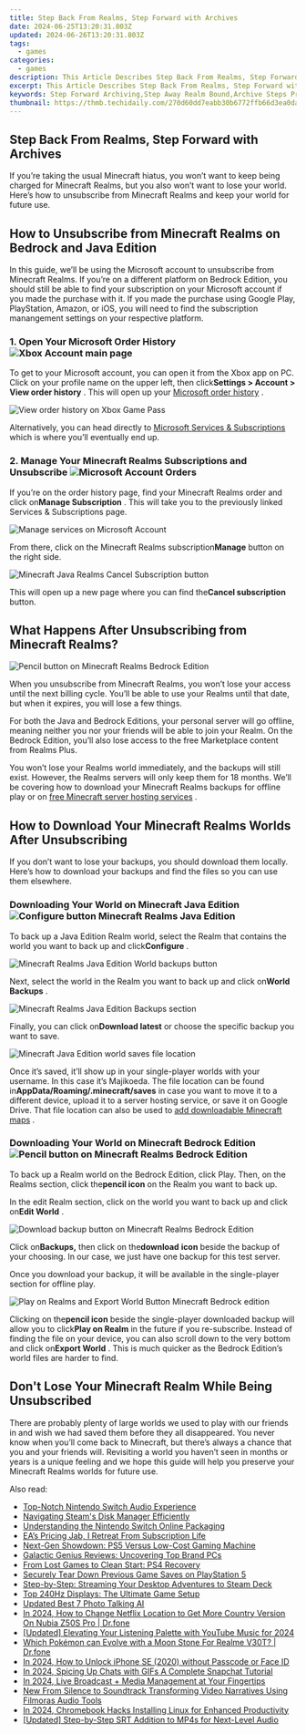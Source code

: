 ```yaml
---
title: Step Back From Realms, Step Forward with Archives
date: 2024-06-25T13:20:31.803Z
updated: 2024-06-26T13:20:31.803Z
tags:
  - games
categories:
  - games
description: This Article Describes Step Back From Realms, Step Forward with Archives
excerpt: This Article Describes Step Back From Realms, Step Forward with Archives
keywords: Step Forward Archiving,Step Away Realm Bound,Archive Steps Progress,Advance Past Realms,Back From Unreal Worlds,Archives Vs. Realms Path,Moving Beyond Limits
thumbnail: https://thmb.techidaily.com/270d60dd7eabb30b6772ffb66d3ea0dacdceb278836c3c88e9ce1c38fad2ba00.jpg
---
```


## Step Back From Realms, Step Forward with Archives

 If you’re taking the usual Minecraft hiatus, you won’t want to keep being charged for Minecraft Realms, but you also won’t want to lose your world. Here’s how to unsubscribe from Minecraft Realms and keep your world for future use.

## How to Unsubscribe from Minecraft Realms on Bedrock and Java Edition

 In this guide, we’ll be using the Microsoft account to unsubscribe from Minecraft Realms. If you’re on a different platform on Bedrock Edition, you should still be able to find your subscription on your Microsoft account if you made the purchase with it. If you made the purchase using Google Play, PlayStation, Amazon, or iOS, you will need to find the subscription manangement settings on your respective platform.

### 1\. Open Your Microsoft Order History ![Xbox Account main page](https://static1.makeuseofimages.com/wordpress/wp-content/uploads/wm/2023/11/xbox-account-main-page.jpg)

 To get to your Microsoft account, you can open it from the Xbox app on PC. Click on your profile name on the upper left, then click**Settings > Account > View order history** . This will open up your [Microsoft order history](https://account.microsoft.com/billing/orders/) .

![View order history on Xbox Game Pass](https://static1.makeuseofimages.com/wordpress/wp-content/uploads/wm/2023/11/view-order-history-on-xbox-game-pass.jpg)

 Alternatively, you can head directly to [Microsoft Services & Subscriptions](https://account.microsoft.com/services) which is where you’ll eventually end up.

### 2\. Manage Your Minecraft Realms Subscriptions and Unsubscribe ![Microsoft Account Orders](https://static1.makeuseofimages.com/wordpress/wp-content/uploads/wm/2023/11/microsoft-account-orders.jpg)

 If you’re on the order history page, find your Minecraft Realms order and click on**Manage Subscription** . This will take you to the previously linked Services & Subscriptions page.

![Manage services on Microsoft Account](https://static1.makeuseofimages.com/wordpress/wp-content/uploads/wm/2023/11/manage-services-on-microsoft-account.jpg)

 From there, click on the Minecraft Realms subscription**Manage** button on the right side.

![Minecraft Java Realms Cancel Subscription button](https://static1.makeuseofimages.com/wordpress/wp-content/uploads/wm/2023/11/minecraft-java-realms-cancel-subscription-button.jpg)

 This will open up a new page where you can find the**Cancel subscription** button.

## What Happens After Unsubscribing from Minecraft Realms?

![Pencil button on Minecraft Realms Bedrock Edition](https://static1.makeuseofimages.com/wordpress/wp-content/uploads/wm/2023/11/pencil-button-on-minecraft-realms-bedrock-edition.jpg)

 When you unsubscribe from Minecraft Realms, you won’t lose your access until the next billing cycle. You’ll be able to use your Realms until that date, but when it expires, you will lose a few things.

 For both the Java and Bedrock Editions, your personal server will go offline, meaning neither you nor your friends will be able to join your Realm. On the Bedrock Edition, you’ll also lose access to the free Marketplace content from Realms Plus.

 You won’t lose your Realms world immediately, and the backups will still exist. However, the Realms servers will only keep them for 18 months. We’ll be covering how to download your Minecraft Realms backups for offline play or on [free Minecraft server hosting services](https://www.makeuseof.com/how-to-set-up-minecraft-server-free/) .

## How to Download Your Minecraft Realms Worlds After Unsubscribing

 If you don’t want to lose your backups, you should download them locally. Here’s how to download your backups and find the files so you can use them elsewhere.

### Downloading Your World on Minecraft Java Edition ![Configure button Minecraft Realms Java Edition](https://static1.makeuseofimages.com/wordpress/wp-content/uploads/wm/2023/11/configure-button-minecraft-realms-java-edition.jpg)

 To back up a Java Edition Realm world, select the Realm that contains the world you want to back up and click**Configure** .

![Minecraft Realms Java Edition World backups button](https://static1.makeuseofimages.com/wordpress/wp-content/uploads/wm/2023/11/minecraft-realms-java-edition-world-backups-button.jpg)

 Next, select the world in the Realm you want to back up and click on**World Backups** .

![Minecraft Realms Java Edition Backups section](https://static1.makeuseofimages.com/wordpress/wp-content/uploads/wm/2023/11/minecraft-realms-java-edition-backups-section.jpg)

 Finally, you can click on**Download latest** or choose the specific backup you want to save.

![Minecraft Java Edition world saves file location](https://static1.makeuseofimages.com/wordpress/wp-content/uploads/wm/2023/11/minecraft-java-edition-world-saves-file-location.jpg)

 Once it’s saved, it’ll show up in your single-player worlds with your username. In this case it’s Majikoeda. The file location can be found in**AppData/Roaming/.minecraft/saves** in case you want to move it to a different device, upload it to a server hosting service, or save it on Google Drive. That file location can also be used to [add downloadable Minecraft maps](https://www.makeuseof.com/how-to-download-install-minecraft-maps/) .

### Downloading Your World on Minecraft Bedrock Edition ![Pencil button on Minecraft Realms Bedrock Edition](https://static1.makeuseofimages.com/wordpress/wp-content/uploads/wm/2023/11/pencil-button-on-minecraft-realms-bedrock-edition.jpg)

 To back up a Realm world on the Bedrock Edition, click Play. Then, on the Realms section, click the**pencil icon** on the Realm you want to back up.

 In the edit Realm section, click on the world you want to back up and click on**Edit World** .

![Download backup button on Minecraft Realms Bedrock Edition](https://static1.makeuseofimages.com/wordpress/wp-content/uploads/wm/2023/11/download-backup-button-on-minecraft-realms-bedrock-edition.jpg)

 Click on**Backups,** then click on the**download** **icon** beside the backup of your choosing. In our case, we just have one backup for this test server.

 Once you download your backup, it will be available in the single-player section for offline play.

![Play on Realms and Export World Button Minecraft Bedrock edition](https://static1.makeuseofimages.com/wordpress/wp-content/uploads/wm/2023/11/play-on-realms-and-export-world-button-minecraft-bedrock-edition.jpg)

 Clicking on the**pencil icon** beside the single-player downloaded backup will allow you to click**Play on Realm** in the future if you re-subscribe. Instead of finding the file on your device, you can also scroll down to the very bottom and click on**Export World** . This is much quicker as the Bedrock Edition’s world files are harder to find.

## Don't Lose Your Minecraft Realm While Being Unsubscribed

 There are probably plenty of large worlds we used to play with our friends in and wish we had saved them before they all disappeared. You never know when you’ll come back to Minecraft, but there’s always a chance that you and your friends will. Revisiting a world you haven’t seen in months or years is a unique feeling and we hope this guide will help you preserve your Minecraft Realms worlds for future use.


<ins class="adsbygoogle"
     style="display:block"
     data-ad-format="autorelaxed"
     data-ad-client="ca-pub-7571918770474297"
     data-ad-slot="1223367746"></ins>



<ins class="adsbygoogle"
     style="display:block"
     data-ad-client="ca-pub-7571918770474297"
     data-ad-slot="8358498916"
     data-ad-format="auto"
     data-full-width-responsive="true"></ins>

<span class="atpl-alsoreadstyle">Also read:</span>
<div><ul>
<li><a href="https://games-able.techidaily.com/top-notch-nintendo-switch-audio-experience/"><u>Top-Notch Nintendo Switch Audio Experience</u></a></li>
<li><a href="https://games-able.techidaily.com/navigating-steams-disk-manager-efficiently/"><u>Navigating Steam's Disk Manager Efficiently</u></a></li>
<li><a href="https://games-able.techidaily.com/understanding-the-nintendo-switch-online-packaging/"><u>Understanding the Nintendo Switch Online Packaging</u></a></li>
<li><a href="https://games-able.techidaily.com/eas-pricing-jab-i-retreat-from-subscription-life/"><u>EA’s Pricing Jab, I Retreat From Subscription Life</u></a></li>
<li><a href="https://games-able.techidaily.com/next-gen-showdown-ps5-versus-low-cost-gaming-machine/"><u>Next-Gen Showdown: PS5 Versus Low-Cost Gaming Machine</u></a></li>
<li><a href="https://games-able.techidaily.com/galactic-genius-reviews-uncovering-top-brand-pcs/"><u>Galactic Genius Reviews: Uncovering Top Brand PCs</u></a></li>
<li><a href="https://games-able.techidaily.com/from-lost-games-to-clean-start-ps4-recovery/"><u>From Lost Games to Clean Start: PS4 Recovery</u></a></li>
<li><a href="https://games-able.techidaily.com/securely-tear-down-previous-game-saves-on-playstation-5/"><u>Securely Tear Down Previous Game Saves on PlayStation 5</u></a></li>
<li><a href="https://games-able.techidaily.com/step-by-step-streaming-your-desktop-adventures-to-steam-deck/"><u>Step-by-Step: Streaming Your Desktop Adventures to Steam Deck</u></a></li>
<li><a href="https://games-able.techidaily.com/top-240hz-displays-the-ultimate-game-setup/"><u>Top 240Hz Displays: The Ultimate Game Setup</u></a></li>
<li><a href="https://ai-voice-clone.techidaily.com/updated-best-7-photo-talking-ai/"><u>Updated Best 7 Photo Talking AI</u></a></li>
<li><a href="https://review-topics.techidaily.com/in-2024-how-to-change-netflix-location-to-get-more-country-version-on-nubia-z50s-pro-drfone-by-drfone-virtual-android/"><u>In 2024, How to Change Netflix Location to Get More Country Version On Nubia Z50S Pro | Dr.fone</u></a></li>
<li><a href="https://facebook-record-videos.techidaily.com/updated-elevating-your-listening-palette-with-youtube-music-for-2024/"><u>[Updated] Elevating Your Listening Palette with YouTube Music for 2024</u></a></li>
<li><a href="https://pokemon-go-android.techidaily.com/which-pokemon-can-evolve-with-a-moon-stone-for-realme-v30t-drfone-by-drfone-virtual-android/"><u>Which Pokémon can Evolve with a Moon Stone For Realme V30T? | Dr.fone</u></a></li>
<li><a href="https://ios-unlock.techidaily.com/in-2024-how-to-unlock-iphone-se-2020-without-passcode-or-face-id-by-drfone-ios/"><u>In 2024, How to Unlock iPhone SE (2020) without Passcode or Face ID</u></a></li>
<li><a href="https://snapchat-videos.techidaily.com/in-2024-spicing-up-chats-with-gifs-a-complete-snapchat-tutorial/"><u>In 2024, Spicing Up Chats with GIFs  A Complete Snapchat Tutorial</u></a></li>
<li><a href="https://video-capture.techidaily.com/in-2024-live-broadcast-plus-media-management-at-your-fingertips/"><u>In 2024, Live Broadcast + Media Management at Your Fingertips</u></a></li>
<li><a href="https://sound-tweaking.techidaily.com/new-from-silence-to-soundtrack-transforming-video-narratives-using-filmoras-audio-tools/"><u>New From Silence to Soundtrack Transforming Video Narratives Using Filmoras Audio Tools</u></a></li>
<li><a href="https://video-ai-editor.techidaily.com/in-2024-chromebook-hacks-installing-linux-for-enhanced-productivity/"><u>In 2024, Chromebook Hacks Installing Linux for Enhanced Productivity</u></a></li>
<li><a href="https://extra-support.techidaily.com/updated-step-by-step-srt-addition-to-mp4s-for-next-level-audio/"><u>[Updated] Step-by-Step SRT Addition to MP4s for Next-Level Audio</u></a></li>
</ul></div>
